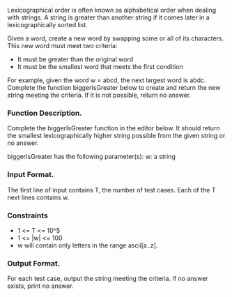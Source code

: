 Lexicographical order is often known as alphabetical order when dealing with
strings. A string is greater than another string if it comes later in a
lexicographically sorted list. 

Given a word, create a new word by swapping some or all of its characters. This
new word must meet two criteria: 
* It must be greater than the original word
* It must be the smallest word that meets the first condition

For example, given the word w = abcd, the next largest word is abdc.
Complete the function biggerIsGreater below to create and return the new
string meeting the criteria. If it is not possible, return no answer.

### Function Description.
Complete the biggerIsGreater function in the editor below. It should return the
smallest lexicographically higher string possible
from the given string or no answer.

biggerIsGreater has the following parameter(s): 
w: a string 

### Input Format.
The first line of input contains T, the number of test cases.
Each of the T next lines contains w.

### Constraints
* 1 <= T <= 10^5
* 1 <= |w| <= 100
* w will contain only letters in the range ascii[a..z].

### Output Format.
For each test case, output the string meeting the criteria. If no answer
exists, print no answer.
